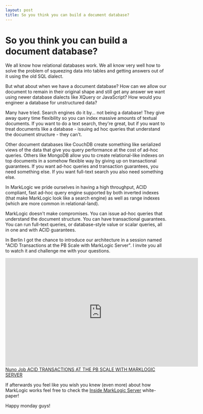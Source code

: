 ```yaml
---
layout: post
title: So you think you can build a document database?
---
```


# So you think you can build a document database?

We all know how relational databases work. We all know very well how to solve the problem of squeezing data into tables and getting answers out of it using the old SQL dialect.

But what about when we have a document database? How can we allow our document to remain in their original shape and still get any answer we want using newer database dialects like XQuery or JavaScript? How would you engineer a database for unstructured data?

Many have tried.  Search engines do it by... not being a database! They give away query time flexibility so you can index massive amounts of textual documents. If you want to do a text search, they're great, but if you want to treat documents like a database - issuing ad hoc queries that understand the document structure - they can't.

Other document databases like CouchDB create something like serialized views of the data that give you query performance at the cost of ad-hoc queries. Others like MongoDB allow you to create relational-like indexes on top documents in a somehow flexible way by giving up on transactional guarantees.  If you want ad-hoc queries and transaction guarantees, you need something else.  If you want full-text search you also need something else.

In MarkLogic we pride ourselves in having a high throughput, ACID compliant, fast ad-hoc query engine supported by both inverted indexes (that make MarkLogic look like a search engine) as well as range indexes (which are more common in relational-land).

MarkLogic doesn't make compromises.  You can issue ad-hoc queries that understand the document structure.  You can have transactional guarantees.  You can run full-text queries, or database-style value or scalar queries, all in one and with ACID guarantees.

In Berlin I got the chance to introduce our architecture in a session named "ACID Transactions at the PB Scale with MarkLogic Server". I invite you all to watch it and challenge me with your questions.

<iframe src="http://player.vimeo.com/video/26777627?byline=0&amp;portrait=0&amp;color=c9ff23" width="601" height="338" frameborder="0" webkitAllowFullScreen allowFullScreen>
  
</iframe>
<a href="http://vimeo.com/26777627">
Nuno Job ACID TRANSACTIONS AT THE PB SCALE WITH MARKLOGIC SERVER
</a>

If afterwards you feel like you wish you knew (even more) about how MarkLogic works feel free to check the [Inside MarkLogic Server][1] white-paper!

Happy monday guys!

[1]: http://www.odbms.org/download/inside-marklogic-server.pdf